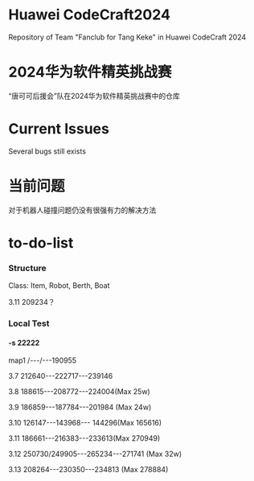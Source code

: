 # Huawei CodeCraft2024
Repository of Team "Fanclub for Tang Keke" in Huawei CodeCraft 2024
# 2024华为软件精英挑战赛
“唐可可后援会”队在2024华为软件精英挑战赛中的仓库

# Current Issues
Several bugs still exists
# 当前问题
对于机器人碰撞问题仍没有很强有力的解决方法
# to-do-list
### Structure

Class: Item, Robot, Berth, Boat

3.11 209234？
### Local Test
#### -s 22222
map1   /---/---190955

3.7 212640---222717---239146

3.8 188615---208772---224004(Max 25w)

3.9 186859---187784---201984 (Max 24w)

3.10 126147---143968--- 144296(Max 165616)

3.11 186661---216383---233613(Max 270949)

3.12 250730/249905---265234---271741 (Max 32w)

3.13 208264---230350---234813 (Max 278884)

